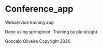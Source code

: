 # Conference_app
Webservice training app

Done using springboot. 
Training by pluralsight. 

Gonçalo Oliveira 
Copyright 2020


